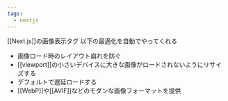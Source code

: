 ```yaml
---
tags:
  - nextjs
---
```

[[Next.js]]の画像表示タグ
以下の最適化を自動でやってくれる
- 画像ロード時のレイアウト崩れを防ぐ
- [[viewport]]の小さいデバイスに大きな画像がロードされないようにリサイズする
- デフォルトで遅延ロードする
- [[WebP]]や[[AVIF]]などのモダンな画像フォーマットを提供


